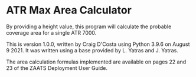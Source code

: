 # ATR Max Area Calculator
By providing a height value, this program will calculate the probable coverage area for a single ATR 7000.

This is version 1.0.0, written by Craig D'Costa using Python 3.9.6 on August 9 2021. It was written using a base provided by L. Yatras and J. Yatras.

The area calculation formulas implemented are available on pages 22 and 23 of the ZAATS Deployment User Guide.
